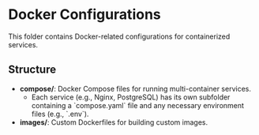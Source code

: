 # Docker Configurations

This folder contains Docker-related configurations for containerized services.

## Structure
- **compose/**: Docker Compose files for running multi-container services.
  - Each service (e.g., Nginx, PostgreSQL) has its own subfolder containing a \`compose.yaml\` file and any necessary environment files (e.g., \`.env\`).
- **images/**: Custom Dockerfiles for building custom images.

